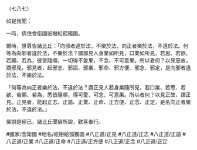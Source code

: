 （七八七）

如是我聞：

一時，佛住舍衛國祇樹給孤獨園。

爾時，世尊告諸比丘：「向邪者違於法，不樂於法，向正者樂於法，不違於法。何等為向邪者違於法，不樂於法？謂邪見人身業如所見，口業如所見，若思、若欲、若願、若為，彼皆隨順，一切得不愛果，不念、不可意果。所以者何？以見惡故，謂邪見。邪見者，起邪志、邪語、邪業、邪命、邪方便、邪念、邪定，是向邪者違於法，不樂於法。

「何等為向正者樂於法，不違於法？謂正見人若身業隨所見，若口業、若思、若欲、若願、若為，悉皆隨順，得可愛、可念、可意果。所以者何？以見正故，謂正見。正見者，能起正志、正語、正業、正命、正方便、正念、正定，是名向正者樂於法，不違於法。」

佛說是經已，諸比丘聞佛所說，歡喜奉行。

#國家/舍衛國
#地名/祇樹給孤獨園
#八正道/正見
#八正道/正志
#八正道/正語
#八正道/正業
#八正道/正命
#八正道/正方便
#八正道/正念
#八正道/正定
